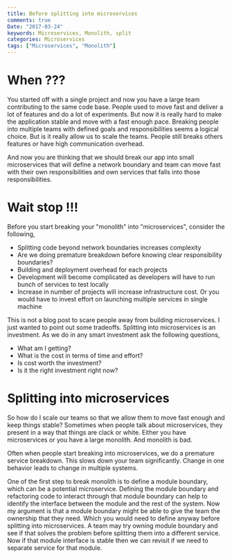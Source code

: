```yaml
---
title: Before splitting into microservices
comments: true
Date: "2017-03-24"
keywords: Microservices, Monolith, split
categories: Microservices
tags: ["Microservices", "Monolith"]
---
```


# When ???
You started off with a single project and now you have a large team contributing to the same code base. People used to move fast and deliver a lot of features and do a lot of experiments. But now it is really hard to make the application stable and move with a fast enough pace. Breaking people into multiple teams with defined goals and responsibilities seems a logical choice. But is it really allow us to scale the teams. People still breaks others features or have high communication overhead.

And now you are thinking that we should break our app into small microservices that will define a network boundary and team can move fast with their own responsibilities and own services that falls into those responsibilities.

# Wait stop !!!
Before you start breaking your "monolith" into "microservices", consider the following,

* Splitting code beyond network boundaries increases complexity
* Are we doing premature breakdown before knowing clear responsibility boundaries?
* Building and deployment overhead for each projects
* Development will become complicated as developers will have to run bunch of services to test locally
* Increase in number of projects will increase infrastructure cost. Or you would have to invest effort on launching multiple services in single machine

This is not a blog post to scare people away from building microservices. I just wanted to point out some tradeoffs. Splitting into microservices is an investment. As we do in any smart investment ask the following questions,

* What am I getting?
* What is the cost in terms of time and effort?
* Is cost worth the investment?
* Is it the right investment right now?

# Splitting into microservices
So how do I scale our teams so that we allow them to move fast enough and keep things stable?
Sometimes when people talk about microservices, they present in a way that things are clack or white. Either you have microservices or you have a large monolith. And monolith is bad.

Often when people start breaking into microservices, we do a premature service breakdown. This slows down your team significantly. Change in one behavior leads to change in multiple systems.

One of the first step to break monolith is to define a module boundary, which can be a potential microservice. Defining the module boundary and refactoring code to interact through that module boundary can help to identify the interface between the module and the rest of the system. Now my argument is that a module boundary might be able to give the team the ownership that they need. Which you would need to define anyway before splitting into microservices. A team may try owning module boundary and see if that solves the problem before splitting them into a different service. Now if that module interface is stable then we can revisit if we need to separate service for that module.
